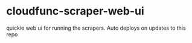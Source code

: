 # cloudfunc-scraper-web-ui

quickie web ui for running the scrapers. Auto deploys on updates to this repo
